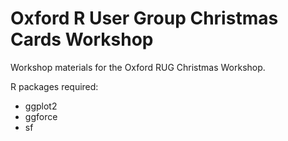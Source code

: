 # Oxford R User Group Christmas Cards Workshop

Workshop materials for the Oxford RUG Christmas Workshop.

R packages required:

* ggplot2
* ggforce
* sf
